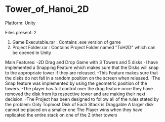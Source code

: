 # Tower_of_Hanoi_2D

Platform: Unity

Files present: 2
1. Game Executable.rar : Contains .exe version of game
2. Project Folder.rar  : Contains Project Folder named "ToH2D" which can be opened in Unity

Main Features:
-2D Drag and Drop Game with 3 Towers and 5 disks
-I have implemented a Snapping Feature which makes sure that the Disks will snap to the appropriate tower if they are released. 
-This Feature makes sure that the disks do not fall in a random position on the screen when released.
-The Snap feature was implemented by using the geometric position of the towers.
-The player has full control over the drag feature once they have removed the disk from its respective tower and are making their next decision.
-The Project has been designed to follow all of the rules stated by the problem:
    Only Topmost Disk of Each Stack is Draggable
    A larger disk cannot be placed on a smaller one
    The Player wins when they have replicated the entire stack on one of the 2 other towers


